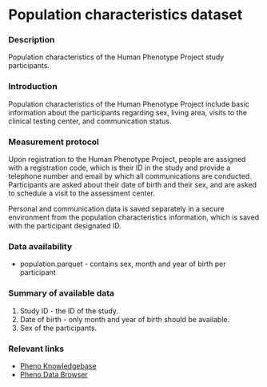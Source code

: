 # Population characteristics dataset  

### Description

Population characteristics of the Human Phenotype Project study participants.

### Introduction  

Population characteristics of the Human Phenotype Project include basic information about the participants regarding sex, living area, visits to the clinical testing center, and communication status.

### Measurement protocol 
<!-- long measurment protocol for the data browser -->
Upon registration to the Human Phenotype Project, people are assigned with a registration code, which is their ID in the study and provide a telephone number and email by which all communications are conducted. Participants are asked about their date of birth and their sex, and are asked to schedule a visit to the assessment center.

Personal and communication data is saved separately in a secure environment from the population characteristics information, which is saved with the participant designated ID.

### Data availability
 <!-- for the example notebooks -->
* population.parquet - contains sex, month and year of birth per participant

### Summary of available data 
<!-- for the data browser -->
1. Study ID - the ID of the study.
2. Date of birth - only month and year of birth should be available.
3. Sex of the participants.

### Relevant links

* [Pheno Knowledgebase](https://knowledgebase.pheno.ai/datasets/000-population.html)
* [Pheno Data Browser](https://pheno-demo-app.vercel.app/folder/1)